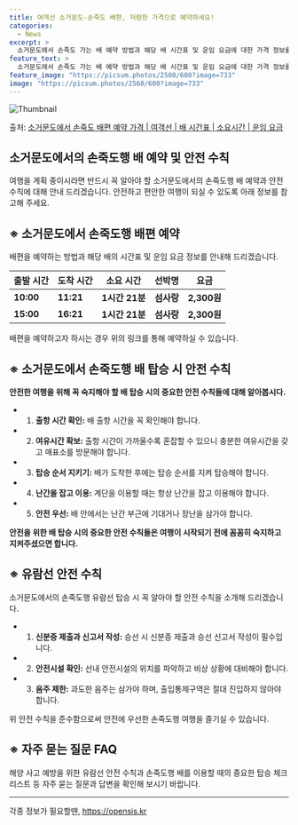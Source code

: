```yaml
---
title: 여객선 소거문도-손죽도 배편, 저렴한 가격으로 예약하세요!
categories:
  - News
excerpt: >
  소거문도에서 손죽도 가는 배 예약 방법과 해당 배 시간표 및 운임 요금에 대한 가격 정보를 안내 드리겠습니다. 안전하고 재밋는 손죽도행 여행을 위해 아래 정보 참고하시기 바랍니다. 손죽도행 배편 예약하기 👈 클릭소거문도에서 손죽도행 배 시간표출발 시간도착 시간소요 시간선박명요금10:0011:211시간 21분섬사랑2,300원15:0016:211시간 21분섬사랑2,300원손죽도행 배편 예약하기 👈 클릭소거문도에서 손죽도행 여객선 탑승 시 이용수칙소거문도에서 손죽도행 배를 타기 전에 꼭 숙지해야 할 이용수칙을 알아봅시다. 중요한 내용 1) 소거문도에서 손죽도행 배 출항 시간을 꼭 확인해야 합니다. 2) 출항 시간이 가까울수록 혼잡할 수 있으니 충분한 여유시간을 갖고 매표소를 방문해야 합니다. 3) 배가 도착한..
feature_text: >
  소거문도에서 손죽도 가는 배 예약 방법과 해당 배 시간표 및 운임 요금에 대한 가격 정보를 안내 드리겠습니다. 안전하고 재밋는 손죽도행 여행을 위해 아래 정보 참고하시기 바랍니다. 손죽도행 배편 예약하기 👈 클릭소거문도에서 손죽도행 배 시간표출발 시간도착 시간소요 시간선박명요금10:0011:211시간 21분섬사랑2,300원15:0016:211시간 21분섬사랑2,300원손죽도행 배편 예약하기 👈 클릭소거문도에서 손죽도행 여객선 탑승 시 이용수칙소거문도에서 손죽도행 배를 타기 전에 꼭 숙지해야 할 이용수칙을 알아봅시다. 중요한 내용 1) 소거문도에서 손죽도행 배 출항 시간을 꼭 확인해야 합니다. 2) 출항 시간이 가까울수록 혼잡할 수 있으니 충분한 여유시간을 갖고 매표소를 방문해야 합니다. 3) 배가 도착한..
feature_image: "https://picsum.photos/2560/600?image=733"
image: "https://picsum.photos/2560/600?image=733"
---
```


![Thumbnail](https://img1.daumcdn.net/thumb/R800x0/?scode=mtistory2&fname=https%3A%2F%2Fblog.kakaocdn.net%2Fdn%2FbhhFzc%2FbtsHB5FErpj%2FAwSwmpnCcynoNTxFuvpyPK%2Fimg.webp)

<p>출처: <a href="https://opensis.kr/entry/%EC%86%8C%EA%B1%B0%EB%AC%B8%EB%8F%84%EC%97%90%EC%84%9C-%EC%86%90%EC%A3%BD%EB%8F%84-%EB%B0%B0%ED%8E%B8-%EC%98%88%EC%95%BD-%EA%B0%80%EA%B2%A9-%EC%97%AC%EA%B0%9D%EC%84%A0-%EB%B0%B0-%EC%8B%9C%EA%B0%84%ED%91%9C-%EC%86%8C%EC%9A%94%EC%8B%9C%EA%B0%84-%EC%9A%B4%EC%9E%84-%EC%9A%94%EA%B8%88" rel="dofollow">소거문도에서 손죽도 배편 예약 가격 | 여객선 | 배 시간표 | 소요시간 | 운임 요금</a> </p>

## 소거문도에서의 손죽도행 배 예약 및 안전 수칙

여행을 계획 중이시라면 반드시 꼭 알아야 할 소거문도에서의 손죽도행 배 예약과 안전 수칙에 대해 안내 드리겠습니다. 안전하고 편안한 여행이
되실 수 있도록 아래 정보를 참고해 주세요.

## ※ 소거문도에서 손죽도행 배편 예약

배편을 예약하는 방법과 해당 배의 시간표 및 운임 요금 정보를 안내해 드리겠습니다.

출발 시간 | 도착 시간 | 소요 시간 | 선박명 | 요금  
---|---|---|---|---  
**10:00** | **11:21** | **1시간 21분** | **섬사랑** | **2,300원**  
**15:00** | **16:21** | **1시간 21분** | **섬사랑** | **2,300원**  
  
배편을 예약하고자 하시는 경우 위의 링크를 통해 예약하실 수 있습니다.

## ※ 소거문도에서 손죽도행 배 탑승 시 안전 수칙

**안전한 여행을 위해 꼭 숙지해야 할 배 탑승 시의 중요한 안전 수칙들에 대해 알아봅시다.**

  * 1) **출항 시간 확인:** 배 출항 시간을 꼭 확인해야 합니다.
  * 2) **여유시간 확보:** 출항 시간이 가까울수록 혼잡할 수 있으니 충분한 여유시간을 갖고 매표소를 방문해야 합니다.
  * 3) **탑승 순서 지키기:** 배가 도착한 후에는 탑승 순서를 지켜 탑승해야 합니다.
  * 4) **난간을 잡고 이용:** 계단을 이용할 때는 항상 난간을 잡고 이용해야 합니다.
  * 5) **안전 우선:** 배 안에서는 난간 부근에 기대거나 장난을 삼가야 합니다.

**안전을 위한 배 탑승 시의 중요한 안전 수칙들은 여행이 시작되기 전에 꼼꼼히 숙지하고 지켜주셨으면 합니다.**

## ※ 유람선 안전 수칙

소거문도에서의 손죽도행 유람선 탑승 시 꼭 알아야 할 안전 수칙을 소개해 드리겠습니다.

  * 1) **신분증 제출과 신고서 작성:** 승선 시 신분증 제출과 승선 신고서 작성이 필수입니다.
  * 2) **안전시설 확인:** 선내 안전시설의 위치를 파악하고 비상 상황에 대비해야 합니다.
  * 3) **음주 제한:** 과도한 음주는 삼가야 하며, 출입통제구역은 절대 진입하지 않아야 합니다.

위 안전 수칙을 준수함으로써 안전에 우선한 손죽도행 여행을 즐기실 수 있습니다.

## ※ 자주 묻는 질문 FAQ

해양 사고 예방을 위한 유람선 안전 수칙과 손죽도행 배를 이용할 때의 중요한 탑승 체크리스트 등 자주 묻는 질문과 답변을 확인해 보시기
바랍니다.



* * *



 

각종 정보가 필요할땐, <a href="https://opensis.kr" rel="dofollow">https://opensis.kr</a>


